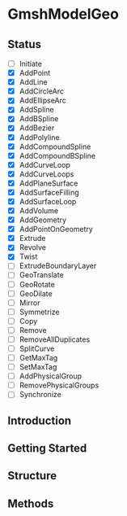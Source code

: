 # GmshModelGeo

## Status

- [ ] Initiate
- [x] AddPoint
- [x] AddLine
- [x] AddCircleArc
- [x] AddEllipseArc
- [x] AddSpline
- [x] AddBSpline
- [x] AddBezier
- [x] AddPolyline
- [x] AddCompoundSpline
- [x] AddCompoundBSpline
- [x] AddCurveLoop
- [x] AddCurveLoops
- [x] AddPlaneSurface
- [x] AddSurfaceFilling
- [x] AddSurfaceLoop
- [x] AddVolume
- [x] AddGeometry
- [x] AddPointOnGeometry
- [x] Extrude
- [x] Revolve
- [x] Twist
- [ ] ExtrudeBoundaryLayer
- [ ] GeoTranslate
- [ ] GeoRotate
- [ ] GeoDilate
- [ ] Mirror
- [ ] Symmetrize
- [ ] Copy
- [ ] Remove
- [ ] RemoveAllDuplicates
- [ ] SplitCurve
- [ ] GetMaxTag
- [ ] SetMaxTag
- [ ] AddPhysicalGroup
- [ ] RemovePhysicalGroups
- [ ] Synchronize

## Introduction

## Getting Started

## Structure

## Methods
